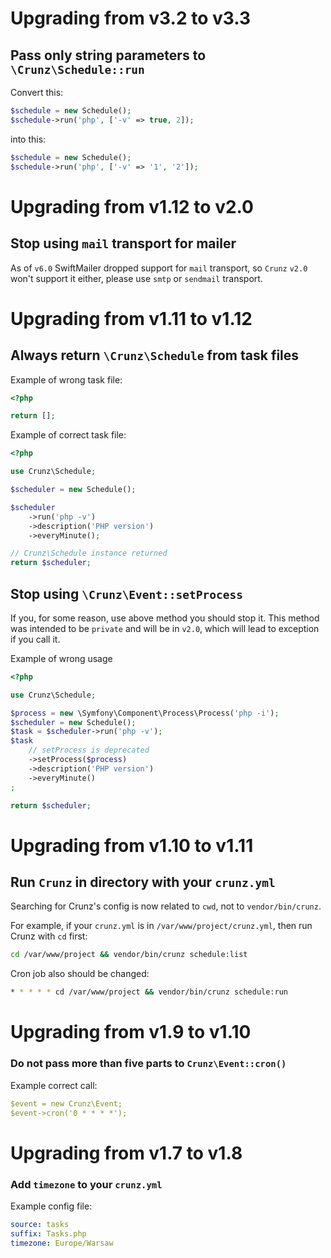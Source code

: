 # Upgrading from v3.2 to v3.3

## Pass only string parameters to `\Crunz\Schedule::run`

Convert this:
```php
$schedule = new Schedule();
$schedule->run('php', ['-v' => true, 2]);
```

into this:
```php
$schedule = new Schedule();
$schedule->run('php', ['-v' => '1', '2']);
```

# Upgrading from v1.12 to v2.0

## Stop using `mail` transport for mailer

As of `v6.0` SwiftMailer dropped support for `mail` transport,
so `Crunz` `v2.0` won't support it either,
please use `smtp` or `sendmail` transport.

# Upgrading from v1.11 to v1.12

## Always return `\Crunz\Schedule` from task files

Example of wrong task file:

```php
<?php

return [];
```

Example of correct task file:
```php
<?php

use Crunz\Schedule;

$scheduler = new Schedule();

$scheduler
    ->run('php -v')
    ->description('PHP version')
    ->everyMinute();

// Crunz\Schedule instance returned
return $scheduler;
```

## Stop using `\Crunz\Event::setProcess`

If you, for some reason, use above method you should stop it.
This method was intended to be `private` and will be in `v2.0`,
which will lead to exception if you call it.

Example of wrong usage

```php
<?php

use Crunz\Schedule;

$process = new \Symfony\Component\Process\Process('php -i');
$scheduler = new Schedule();
$task = $scheduler->run('php -v');
$task
    // setProcess is deprecated
    ->setProcess($process)
    ->description('PHP version')
    ->everyMinute()
;

return $scheduler;
``` 

# Upgrading from v1.10 to v1.11

## Run `Crunz` in directory with your `crunz.yml`

Searching for Crunz's config is now related to `cwd`, not to `vendor/bin/crunz`.

For example, if your `crunz.yml` is in `/var/www/project/crunz.yml`, then run Crunz with `cd` first:
```bash
cd /var/www/project && vendor/bin/crunz schedule:list
```

Cron job also should be changed:
```bash
* * * * * cd /var/www/project && vendor/bin/crunz schedule:run
```

# Upgrading from v1.9 to v1.10

### Do not pass more than five parts to `Crunz\Event::cron()`

Example correct call:
```yaml
$event = new Crunz\Event;
$event->cron('0 * * * *');
```

# Upgrading from v1.7 to v1.8

### Add `timezone` to your `crunz.yml`

Example config file:
```yaml
source: tasks
suffix: Tasks.php
timezone: Europe/Warsaw
```
